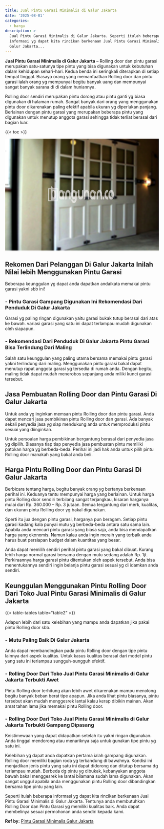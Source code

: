 ```yaml
---
title: Jual Pintu Garasi Minimalis di Galur Jakarta
date: '2025-08-01'
categories:
  - harga
description: >-
  Jual Pintu Garasi Minimalis di Galur Jakarta. Seperti itulah beberapa
  informasi yg dapat kita rincikan berkenaan Jual Pintu Garasi Minimalis di
  Galur Jakarta...
---
```


**Jual Pintu Garasi Minimalis di Galur Jakarta** – Rolling door dan pintu garasi merupakan satu-satunya tipe pintu yang bisa digunakan untuk kebutuhan dalam kehidupan sehari-hari. Kedua benda ini seringkali diterapkan di setiap tempat tinggal. Biasaya orang yang memanfaatkan Rolling door dan pintu garasi ialah orang yg mempunyai begitu banyak uang dan mempunyai sangat banyak sarana di di dalam huniannya.

Rolling door sendiri merupakan pintu dorong atau pintu ganti yg biasa digunakan di halaman rumah. Sangat banyak dari orang yang menggunakan pintu door dikarenakan paling efektif apabila ukuran yg diperlukan panjang. Berlainan dengan pintu garasi yang merupakan beberapa pintu yang digunakan untuk menutup anggota garasi sehingga tidak terliat berasal dari bagian luar.

{{< toc >}}

![Jual Pintu Garasi Minimalis di Galur Jakarta](/images/pintu-garasi-66.png)

## Rekomen Dari Pelanggan Di Galur Jakarta Inilah Nilai lebih Menggunakan Pintu Garasi

Beberapa keunggulan yg dapat anda dapatkan andaikata memakai pintu garasi yakni sbb ini!

### \- Pintu Garasi Gampang Digunakan Ini Rekomendasi Dari Penduduk Di Galur Jakarta

Garasi yg paling ringan digunakan yaitu garasi bukak tutup berasal dari atas ke bawah. variasi garasi yang satu ini dapat terlampau mudah digunakan oleh siapapun.

### \- Rekomendasi Dari Penduduk Di Galur Jakarta Pintu Garasi Bisa Terlindung Dari Maling

Salah satu keunggulan yang paling utama bersama memakai pintu garasi yakni terlindung dari maling. Menggunakan pintu garasi bakal dapat menutup rapat anggota garasi yg tersedia di rumah anda. Dengan begitu, maling tidak dapat mudah menerobos sepanjang anda miliki kunci garasi tersebut.

## Jasa Pembuatan Rolling Door dan Pintu Garasi Di Galur Jakarta

Untuk anda yg inginkan memsan pintu Rolling door dan pintu garasi. Anda dapat mencari jasa pembikinan pintu Rolling door dan garasi. Ada banyak sekali penyedia jasa yg siap mendukung anda untuk memproduksi pintu sesuai yang diinginkan.

Untuk persoalan harga pembikinan bergantung berasal dari penyedia jasa yg dipilih. Biasanya tiap tiap penyedia jasa pembuatan pintu memiliki patokan harga yg berbeda-beda. Perihal ini jadi hak anda untuk pilih pintu Rolling door manakah yang bakal anda beli.

## Harga Pintu Rolling Door dan Pintu Garasi Di Galur Jakarta

Berbicara tentang harga, begitu banyak orang yg bertanya berkenaan perihal ini. Keduanya tentu mempunyai harga yang berlainan. Untuk harga pintu Rolling door sendiri terbilang sangat terjangkau, kisaran harganya mulai dari Rp. 360.000 – Rp. 3 jutaan. Semua tergantung dari merk, kualitas, dan ukuran pintu Rolling door yg bakal digunakan.

Sperti itu jua dengan pintu garasi, harganya pun beragam. Setiap pintu garasi kadang kala punyai mutu yg berbeda-beda antara satu sama lain. Apabila anda mencari pintu garasi yang biasa saja, anda bisa mendapatkan harga yang ekonomis. Namun kalau anda ingin meraih yang terbaik anda harus buat persiapan budget dalam kuantitas yang besar.

Anda dapat memilih sendiri perihal pintu garasi yang bakal dibuat. Kurang lebih harga normal garasi bersama dengan mutu sedang adalah Rp. 1jt. Perkiraannya harga garasi pintu ditentukan oleh aspek tersebut. Anda bisa menentukannya sendiri ingin belanja pintu garasi sesuai yg di idamkan anda sendiri.

## Keunggulan Menggunakan Pintu Rolling Door Dari Toko Jual Pintu Garasi Minimalis di Galur Jakarta

{{< table-tables table="table2" >}}

Adapun lebih dari satu kelebihan yang mampu anda dapatkan jika pakai pintu Rolling door sbb.

### \- Mutu Paling Baik Di Galur Jakarta

Anda dapat membandingkan pada pintu Rolling door dengan tipe pintu lainnya dari aspek kualitas. Untuk kasus kualitas berasal dari model pintu yang satu ini terlampau sungguh-sungguh efektif.

### \- Rolling Door Dari Toko Jual Pintu Garasi Minimalis di Galur Jakarta Terbukti Awet

Pintu Rolling door terhitung akan lebih awet dikarenakan mampu menolong begitu banyak beban berat tipe apapun. Jika anda lihat pintu biasanya, pintu tersebut akan mudah menggesrek lantai kalau kerap dibikin mainan. Akan amat tahan lama jika memakai pintu Rolling door.

### \- Rolling Door Dari Toko Jual Pintu Garasi Minimalis di Galur Jakarta Terbukti Gampang Dipasang

Keistimewaan yang dapat didapatkan setelah itu yakni ringan digunakan. Anda tinggal mendorong atau menariknya saja untuk gunakan tipe pintu yg satu ini.

Kelebihan yg dapat anda dapatkan pertama ialah gampang digunakan. Rolling door memiliki bagian roda yg terkandung di bawahnya. Kondisi ini menjadikan jenis pintu yang satu ini dapat didorong dan ditutup bersama dg terlampau mudah. Berbeda dg pintu yg dibukak, kebanyakan anggota bawah bakal menggesrek ke lantai bilamana sudah lama digunakan. Akan sangat unggul apabila anda menggunakan pintu Rolling door dibandingkan bersama tipe pintu yang lain.

Seperti itulah beberapa informasi yg dapat kita rincikan berkenaan Jual Pintu Garasi Minimalis di Galur Jakarta. Tentunya anda membutuhkan Rolling Door dan Pintu Garasi yg memiliki kualitas baik. Anda dapat membelinya sesuai permohonan anda sendiri kepada kami.

**Ref by:** [Pintu Garasi Minimalis Galur Jakarta](https://id.wikipedia.org/wiki/Pintu)
